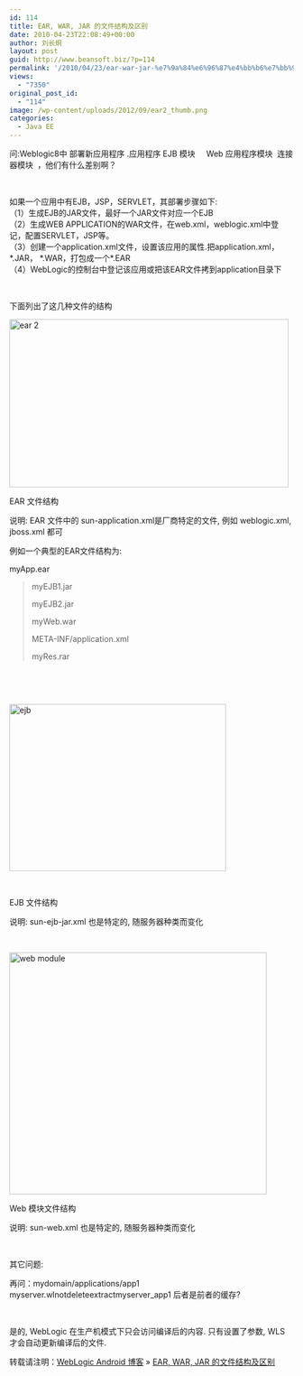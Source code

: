 ```yaml
---
id: 114
title: EAR, WAR, JAR 的文件结构及区别
date: 2010-04-23T22:08:49+00:00
author: 刘长炯
layout: post
guid: http://www.beansoft.biz/?p=114
permalink: '/2010/04/23/ear-war-jar-%e7%9a%84%e6%96%87%e4%bb%b6%e7%bb%93%e6%9e%84%e5%8f%8a%e5%8c%ba%e5%88%ab/'
views:
  - "7350"
original_post_id:
  - "114"
image: /wp-content/uploads/2012/09/ear2_thumb.png
categories:
  - Java EE
---
```

问:Weblogic8中 部署新应用程序 .应用程序 EJB 模块&#160;&#160;&#160;&#160; Web 应用程序模块&#160; 连接器模块&#160; ，他们有什么差别啊？ 

&#160;

如果一个应用中有EJB，JSP，SERVLET，其部署步骤如下:   
（1）生成EJB的JAR文件，最好一个JAR文件对应一个EJB   
（2）生成WEB APPLICATION的WAR文件，在web.xml，weblogic.xml中登记，配置SERVLET，JSP等。   
（3）创建一个application.xml文件，设置该应用的属性.把application.xml，\*.JAR， \*.WAR，打包成一个*.EAR   
（4）WebLogic的控制台中登记该应用或把该EAR文件拷到application目录下

&#160;

下面列出了这几种文件的结构

[<img style="display:inline;border-width:0;" title="ear 2" border="0" alt="ear 2" src="http://www.beansoft.biz/wp-content/uploads/2010/04/ear2_thumb.png" width="495" height="298" />](http://www.beansoft.biz/wp-content/uploads/2010/04/ear2.png) 

EAR 文件结构

说明: EAR 文件中的 sun-application.xml是厂商特定的文件, 例如 weblogic.xml, jboss.xml 都可

例如一个典型的EAR文件结构为:

myApp.ear

> myEJB1.jar
> 
> myEJB2.jar
> 
> myWeb.war
> 
> META-INF/application.xml
> 
> myRes.rar

&#160;

&#160;

[<img style="display:inline;border-width:0;" title="ejb" border="0" alt="ejb" src="http://www.beansoft.biz/wp-content/uploads/2010/04/ejb_thumb.png" width="384" height="296" />](http://www.beansoft.biz/wp-content/uploads/2010/04/ejb.png) 

&#160;

EJB 文件结构

说明: sun-ejb-jar.xml 也是特定的, 随服务器种类而变化

&#160;

[<img style="display:inline;border-width:0;" title="web module" border="0" alt="web module" src="http://www.beansoft.biz/wp-content/uploads/2010/04/webmodule_thumb.png" width="456" height="429" />](http://www.beansoft.biz/wp-content/uploads/2010/04/webmodule.png) 

Web 模块文件结构

说明: sun-web.xml 也是特定的, 随服务器种类而变化</p> </p> 

&#160;

其它问题:

再问：mydomain/applications/app1 myserver.wlnotdeleteextractmyserver_app1 后者是前者的缓存? 

&#160;

是的, WebLogic 在生产机模式下只会访问编译后的内容. 只有设置了参数, WLS 才会自动更新编译后的文件.

转载请注明：[WebLogic Android 博客](http://www.beansoft.biz) &raquo; [EAR, WAR, JAR 的文件结构及区别](http://www.beansoft.biz/2010/04/23/ear-war-jar-%e7%9a%84%e6%96%87%e4%bb%b6%e7%bb%93%e6%9e%84%e5%8f%8a%e5%8c%ba%e5%88%ab/)